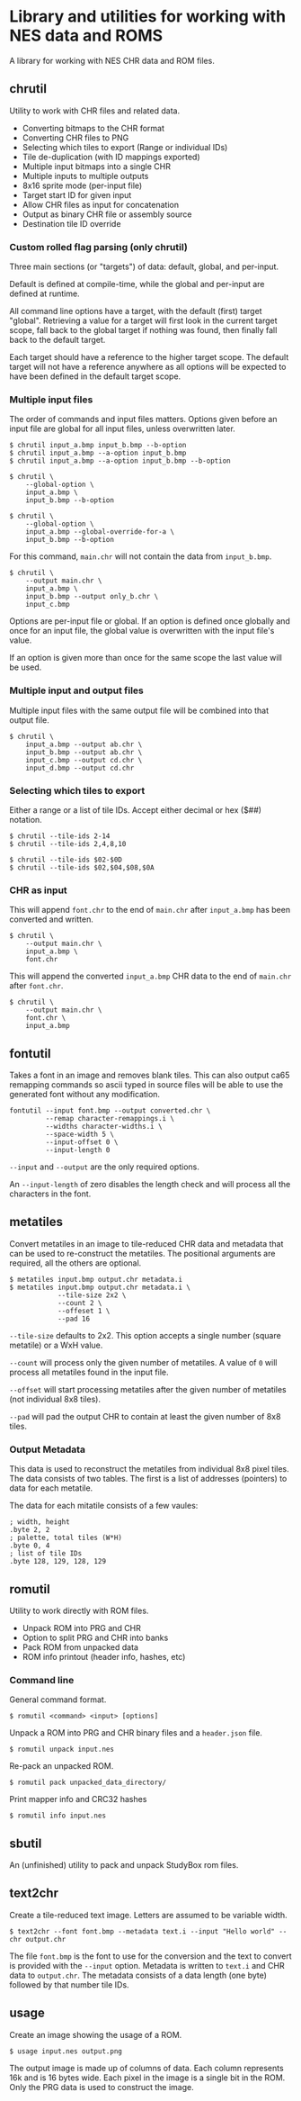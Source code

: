 # Library and utilities for working with NES data and ROMS

A library for working with NES CHR data and ROM files.

## chrutil

Utility to work with CHR files and related data.

- Converting bitmaps to the CHR format
- Converting CHR files to PNG
- Selecting which tiles to export (Range or individual IDs)
- Tile de-duplication (with ID mappings exported)
- Multiple input bitmaps into a single CHR
- Multiple inputs to multiple outputs
- 8x16 sprite mode (per-input file)
- Target start ID for given input
- Allow CHR files as input for concatenation
- Output as binary CHR file or assembly source
- Destination tile ID override

### Custom rolled flag parsing (only chrutil)

Three main sections (or "targets") of data: default, global, and per-input.

Default is defined at compile-time, while the global and per-input are defined
at runtime.

All command line options have a target, with the default (first) target
"global".  Retrieving a value for a target will first look in the current
target scope, fall back to the global target if nothing was found, then finally
fall back to the default target.

Each target should have a reference to the higher target scope.  The default
target will not have a reference anywhere as all options will be expected to
have been defined in the default target scope.

### Multiple input files

The order of commands and input files matters.  Options given before an input
file are global for all input files, unless overwritten later.

    $ chrutil input_a.bmp input_b.bmp --b-option
    $ chrutil input_a.bmp --a-option input_b.bmp
    $ chrutil input_a.bmp --a-option input_b.bmp --b-option

    $ chrutil \
        --global-option \
        input_a.bmp \
        input_b.bmp --b-option

    $ chrutil \
        --global-option \
        input_a.bmp --global-override-for-a \
        input_b.bmp --b-option

For this command, `main.chr` will not contain the data from `input_b.bmp`.

    $ chrutil \
        --output main.chr \
        input_a.bmp \
        input_b.bmp --output only_b.chr \
        input_c.bmp

Options are per-input file or global.  If an option is defined once globally
and once for an input file, the global value is overwritten with the input
file's value.

If an option is given more than once for the same scope the last value will be
used.

### Multiple input and output files

Multiple input files with the same output file will be combined into that
output file.

    $ chrutil \
        input_a.bmp --output ab.chr \
        input_b.bmp --output ab.chr \
        input_c.bmp --output cd.chr \
        input_d.bmp --output cd.chr

### Selecting which tiles to export

Either a range or a list of tile IDs.  Accept either decimal or hex ($##)
notation.

    $ chrutil --tile-ids 2-14
    $ chrutil --tile-ids 2,4,8,10

    $ chrutil --tile-ids $02-$0D
    $ chrutil --tile-ids $02,$04,$08,$0A

### CHR as input

This will append `font.chr` to the end of `main.chr` after `input_a.bmp` has
been converted and written.

    $ chrutil \
        --output main.chr \
        input_a.bmp \
        font.chr

This will append the converted `input_a.bmp` CHR data to the end of `main.chr`
after `font.chr`.

    $ chrutil \
        --output main.chr \
        font.chr \
        input_a.bmp

## fontutil

Takes a font in an image and removes blank tiles.  This can also output ca65
remapping commands so ascii typed in source files will be able to use the
generated font without any modification.

    fontutil --input font.bmp --output converted.chr \
             --remap character-remappings.i \
             --widths character-widths.i \
             --space-width 5 \
             --input-offset 0 \
             --input-length 0

`--input` and `--output` are the only required options.

An `--input-length` of zero disables the length check and will process all the
characters in the font.

## metatiles

Convert metatiles in an image to tile-reduced CHR data and metadata that can be
used to re-construct the metatiles.  The positional arguments are required, all
the others are optional.

    $ metatiles input.bmp output.chr metadata.i
    $ metatiles input.bmp output.chr metadata.i \
                --tile-size 2x2 \
                --count 2 \
                --offeset 1 \
                --pad 16

`--tile-size` defaults to 2x2.  This option accepts a single number (square
metatile) or a WxH value.

`--count` will process only the given number of metatiles.  A value of `0` will
process all metatiles found in the input file.

`--offset` will start processing metatiles after the given number of metatiles
(not individual 8x8 tiles).

`--pad` will pad the output CHR to contain at least the given number of 8x8
tiles.

### Output Metadata

This data is used to reconstruct the metatiles from individual 8x8 pixel tiles.
The data consists of two tables.  The first is a list of addresses (pointers)
to data for each metatile.

The data for each mitatile consists of a few vaules:

    ; width, height
    .byte 2, 2
    ; palette, total tiles (W*H)
    .byte 0, 4
    ; list of tile IDs
    .byte 128, 129, 128, 129

## romutil

Utility to work directly with ROM files.

- Unpack ROM into PRG and CHR
- Option to split PRG and CHR into banks
- Pack ROM from unpacked data
- ROM info printout (header info, hashes, etc)

### Command line

General command format.

    $ romutil <command> <input> [options]

Unpack a ROM into PRG and CHR binary files and a `header.json` file.

    $ romutil unpack input.nes

Re-pack an unpacked ROM.

    $ romutil pack unpacked_data_directory/

Print mapper info and CRC32 hashes

    $ romutil info input.nes

## sbutil

An (unfinished) utility to pack and unpack StudyBox rom files.

## text2chr

Create a tile-reduced text image.  Letters are assumed to be variable width.

    $ text2chr --font font.bmp --metadata text.i --input "Hello world" --chr output.chr

The file `font.bmp` is the font to use for the conversion and the text to
convert is provided with the `--input` option.  Metadata is written to
`text.i` and CHR data to `output.chr`.  The metadata consists of a data
length (one byte) followed by that number tile IDs.

## usage

Create an image showing the usage of a ROM.

    $ usage input.nes output.png

The output image is made up of columns of data.  Each column represents 16k and
is 16 bytes wide.  Each pixel in the image is a single bit in the ROM.  Only
the PRG data is used to construct the image.

